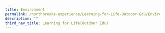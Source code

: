 ```yaml
---
title: Environment
permalink: /northbrooks-experience/Learning-for-Life-Outdoor-Edu/Environment/permalink/
description: ""
third_nav_title: Learning for Life(Outdoor Edu)
---
```

